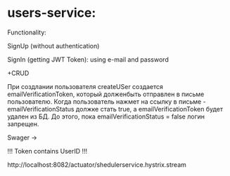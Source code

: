 # users-service:

Functionality:

SignUp (without authentication)

SignIn (getting JWT Token): using e-mail and password

+CRUD

При создлании пользователя  createUSer создается emailVerificationToken, который долженбыть отправлен в письме 
пользователю. Когда пользователь нажмет на ссылку в письме - emailVerificationStatus должке стать true,
а emailVerificationToken будет удален из БД.
До этого, пока emailVerificationStatus = false логин запрещен.

Swager -> 

!!! Token contains UserID !!!


http://localhost:8082/actuator/shedulerservice.hystrix.stream